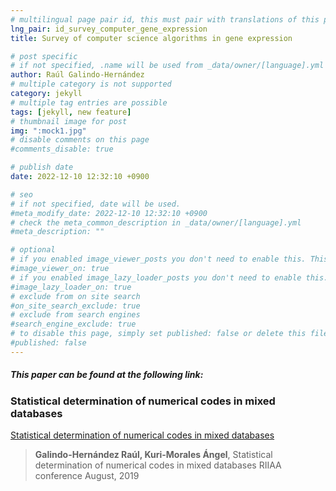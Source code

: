 ```yaml
---
# multilingual page pair id, this must pair with translations of this page. (This name must be unique)
lng_pair: id_survey_computer_gene_expression
title: Survey of computer science algorithms in gene expression

# post specific
# if not specified, .name will be used from _data/owner/[language].yml
author: Raúl Galindo-Hernández
# multiple category is not supported
category: jekyll
# multiple tag entries are possible
tags: [jekyll, new feature]
# thumbnail image for post
img: ":mock1.jpg"
# disable comments on this page
#comments_disable: true

# publish date
date: 2022-12-10 12:32:10 +0900

# seo
# if not specified, date will be used.
#meta_modify_date: 2022-12-10 12:32:10 +0900
# check the meta_common_description in _data/owner/[language].yml
#meta_description: ""

# optional
# if you enabled image_viewer_posts you don't need to enable this. This is only if image_viewer_posts = false
#image_viewer_on: true
# if you enabled image_lazy_loader_posts you don't need to enable this. This is only if image_lazy_loader_posts = false
#image_lazy_loader_on: true
# exclude from on site search
#on_site_search_exclude: true
# exclude from search engines
#search_engine_exclude: true
# to disable this page, simply set published: false or delete this file
#published: false
---
```


##### This paper can be found at the following link:

### Statistical determination of numerical codes in mixed databases

[Statistical determination of numerical codes in mixed databases](https://openreview.net/forum?id=B1liPqdoWB)


> **Galindo-Hernández Raúl, Kuri-Morales Ángel**, 
> Statistical determination of numerical codes in mixed databases
> RIIAA conference
> August, 2019

